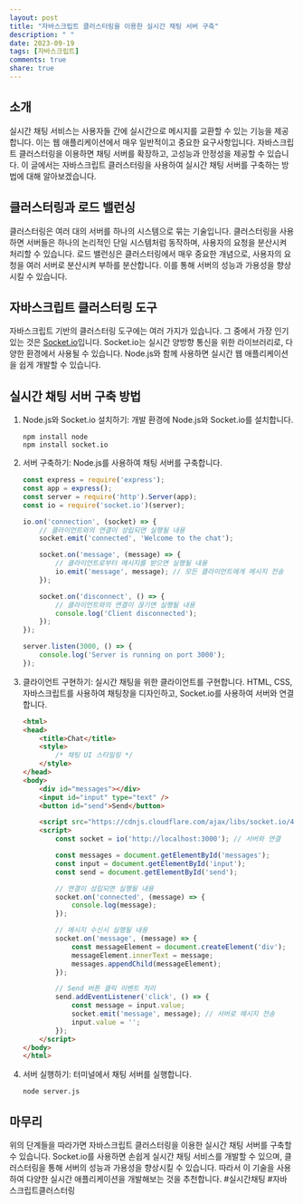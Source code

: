 ```yaml
---
layout: post
title: "자바스크립트 클러스터링을 이용한 실시간 채팅 서버 구축"
description: " "
date: 2023-09-19
tags: [자바스크립트]
comments: true
share: true
---
```


## 소개
실시간 채팅 서비스는 사용자들 간에 실시간으로 메시지를 교환할 수 있는 기능을 제공합니다. 이는 웹 애플리케이션에서 매우 일반적이고 중요한 요구사항입니다. 자바스크립트 클러스터링을 이용하면 채팅 서버를 확장하고, 고성능과 안정성을 제공할 수 있습니다. 이 글에서는 자바스크립트 클러스터링을 사용하여 실시간 채팅 서버를 구축하는 방법에 대해 알아보겠습니다.

## 클러스터링과 로드 밸런싱
클러스터링은 여러 대의 서버를 하나의 시스템으로 묶는 기술입니다. 클러스터링을 사용하면 서버들은 하나의 논리적인 단일 시스템처럼 동작하며, 사용자의 요청을 분산시켜 처리할 수 있습니다. 로드 밸런싱은 클러스터링에서 매우 중요한 개념으로, 사용자의 요청을 여러 서버로 분산시켜 부하를 분산합니다. 이를 통해 서버의 성능과 가용성을 향상시킬 수 있습니다.

## 자바스크립트 클러스터링 도구
자바스크립트 기반의 클러스터링 도구에는 여러 가지가 있습니다. 그 중에서 가장 인기 있는 것은 [Socket.io](https://socket.io/)입니다. Socket.io는 실시간 양방향 통신을 위한 라이브러리로, 다양한 환경에서 사용될 수 있습니다. Node.js와 함께 사용하면 실시간 웹 애플리케이션을 쉽게 개발할 수 있습니다.

## 실시간 채팅 서버 구축 방법
1. Node.js와 Socket.io 설치하기: 개발 환경에 Node.js와 Socket.io를 설치합니다.
    ```
    npm install node
    npm install socket.io
    ```
2. 서버 구축하기: Node.js를 사용하여 채팅 서버를 구축합니다.
    ```javascript
    const express = require('express');
    const app = express();
    const server = require('http').Server(app);
    const io = require('socket.io')(server);

    io.on('connection', (socket) => {
        // 클라이언트와의 연결이 성립되면 실행될 내용
        socket.emit('connected', 'Welcome to the chat');

        socket.on('message', (message) => {
            // 클라이언트로부터 메시지를 받으면 실행될 내용
            io.emit('message', message); // 모든 클라이언트에게 메시지 전송
        });

        socket.on('disconnect', () => {
            // 클라이언트와의 연결이 끊기면 실행될 내용
            console.log('Client disconnected');
        });
    });

    server.listen(3000, () => {
        console.log('Server is running on port 3000');
    });
    ```
3. 클라이언트 구현하기: 실시간 채팅을 위한 클라이언트를 구현합니다. HTML, CSS, 자바스크립트를 사용하여 채팅창을 디자인하고, Socket.io를 사용하여 서버와 연결합니다.
    ```html
    <html>
    <head>
        <title>Chat</title>
        <style>
            /* 채팅 UI 스타일링 */
        </style>
    </head>
    <body>
        <div id="messages"></div>
        <input id="input" type="text" />
        <button id="send">Send</button>

        <script src="https://cdnjs.cloudflare.com/ajax/libs/socket.io/4.2.0/socket.io.min.js"></script>
        <script>
            const socket = io('http://localhost:3000'); // 서버와 연결

            const messages = document.getElementById('messages');
            const input = document.getElementById('input');
            const send = document.getElementById('send');

            // 연결이 성립되면 실행될 내용
            socket.on('connected', (message) => {
                console.log(message);
            });

            // 메시지 수신시 실행될 내용
            socket.on('message', (message) => {
                const messageElement = document.createElement('div');
                messageElement.innerText = message;
                messages.appendChild(messageElement);
            });

            // Send 버튼 클릭 이벤트 처리
            send.addEventListener('click', () => {
                const message = input.value;
                socket.emit('message', message); // 서버로 메시지 전송
                input.value = '';
            });
        </script>
    </body>
    </html>
    ```
4. 서버 실행하기: 터미널에서 채팅 서버를 실행합니다.
    ```
    node server.js
    ```

## 마무리
위의 단계들을 따라가면 자바스크립트 클러스터링을 이용한 실시간 채팅 서버를 구축할 수 있습니다. Socket.io를 사용하면 손쉽게 실시간 채팅 서비스를 개발할 수 있으며, 클러스터링을 통해 서버의 성능과 가용성을 향상시킬 수 있습니다. 따라서 이 기술을 사용하여 다양한 실시간 애플리케이션을 개발해보는 것을 추천합니다. #실시간채팅 #자바스크립트클러스터링